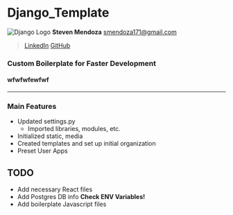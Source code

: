 # Django_Template

![Django Logo](https://static.djangoproject.com/img/logos/django-logo-negative.png)
**Steven Mendoza**  <smendoza171@gmail.com>  
> [LinkedIn](https://www.linkedin.com/in/mrmendoza171/)
[GitHub](https://github.com/mrmendoza171)  


### Custom Boilerplate for Faster Development
#### wfwfwfewfwf
---
### Main Features
- Updated settings.py
  - Imported libraries, modules, etc.
- Initialized static, media
- Created templates and set up initial organization
- Preset User Apps

## TODO
- Add necessary React files
- Add Postgres DB info **Check ENV Variables!**
- Add boilerplate Javascript files

